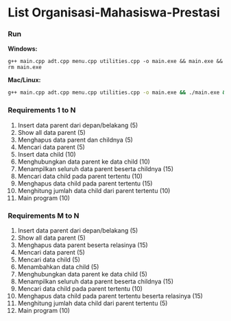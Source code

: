 # List Organisasi-Mahasiswa-Prestasi


### Run

__Windows:__
```shell
g++ main.cpp adt.cpp menu.cpp utilities.cpp -o main.exe && main.exe && rm main.exe
```

__Mac/Linux:__
```bash
g++ main.cpp adt.cpp menu.cpp utilities.cpp -o main.exe && ./main.exe && rm main.exe
```

### Requirements 1 to N

1. Insert data parent dari depan/belakang (5)
2. Show all data parent (5)
3. Menghapus data parent dan childnya (5)
4. Mencari data parent (5)
5. Insert data child (10)
6. Menghubungkan data parent ke data child (10)
7. Menampilkan seluruh data parent beserta childnya (15)
8. Mencari data child pada parent tertentu (10)
9. Menghapus data child pada parent tertentu (15)
10. Menghitung jumlah data child dari parent tertentu (10)
11. Main program (10)


### Requirements M to N

1. Insert data parent dari depan/belakang (5)
2. Show all data parent (5)
3. Menghapus data parent beserta relasinya (15)
4. Mencari data parent (5)
5. Mencari data child (5)
6. Menambahkan data child (5)
7. Menghubungkan data parent ke data child (5)
8. Menampilkan seluruh data parent beserta childnya (15)
9. Mencari data child pada parent tertentu (10)
10. Menghapus data child pada parent tertentu beserta relasinya (15)
11. Menghitung jumlah data child dari parent tertentu (5)
12. Main program (10)
